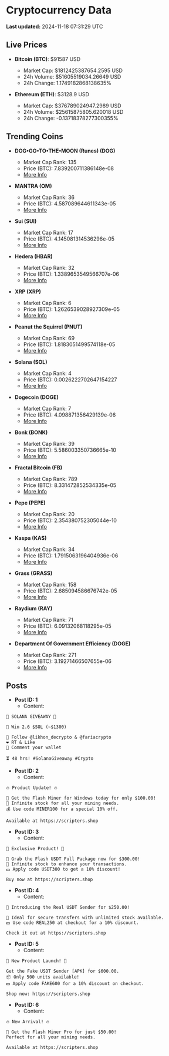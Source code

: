 # Cryptocurrency Data

**Last updated:** 2024-11-18 07:31:29 UTC

## Live Prices
- **Bitcoin (BTC)**: $91587 USD
  - Market Cap: $1812425387654.2595 USD
  - 24h Volume: $51605519034.26649 USD
  - 24h Change: 1.1749182868138635%

- **Ethereum (ETH)**: $3128.9 USD
  - Market Cap: $376789024947.2989 USD
  - 24h Volume: $25615875805.620018 USD
  - 24h Change: -0.13718378277300355%

## Trending Coins
- **DOG•GO•TO•THE•MOON (Runes) (DOG)**
  - Market Cap Rank: 135
  - Price (BTC): 7.839200711386148e-08
  - [More Info](https://www.coingecko.com/en/coins/dog-go-to-the-moon-runes-2)

- **MANTRA (OM)**
  - Market Cap Rank: 36
  - Price (BTC): 4.587089644611343e-05
  - [More Info](https://www.coingecko.com/en/coins/mantra)

- **Sui (SUI)**
  - Market Cap Rank: 17
  - Price (BTC): 4.145081314536296e-05
  - [More Info](https://www.coingecko.com/en/coins/sui)

- **Hedera (HBAR)**
  - Market Cap Rank: 32
  - Price (BTC): 1.3389653549566707e-06
  - [More Info](https://www.coingecko.com/en/coins/hedera)

- **XRP (XRP)**
  - Market Cap Rank: 6
  - Price (BTC): 1.2626539028927309e-05
  - [More Info](https://www.coingecko.com/en/coins/xrp)

- **Peanut the Squirrel (PNUT)**
  - Market Cap Rank: 69
  - Price (BTC): 1.8183051499574118e-05
  - [More Info](https://www.coingecko.com/en/coins/peanut-the-squirrel)

- **Solana (SOL)**
  - Market Cap Rank: 4
  - Price (BTC): 0.0026222702647154227
  - [More Info](https://www.coingecko.com/en/coins/solana)

- **Dogecoin (DOGE)**
  - Market Cap Rank: 7
  - Price (BTC): 4.098871356429139e-06
  - [More Info](https://www.coingecko.com/en/coins/dogecoin)

- **Bonk (BONK)**
  - Market Cap Rank: 39
  - Price (BTC): 5.586003350736665e-10
  - [More Info](https://www.coingecko.com/en/coins/bonk)

- **Fractal Bitcoin (FB)**
  - Market Cap Rank: 789
  - Price (BTC): 8.331472852534335e-05
  - [More Info](https://www.coingecko.com/en/coins/fractal-bitcoin)

- **Pepe (PEPE)**
  - Market Cap Rank: 20
  - Price (BTC): 2.354380752305044e-10
  - [More Info](https://www.coingecko.com/en/coins/pepe)

- **Kaspa (KAS)**
  - Market Cap Rank: 34
  - Price (BTC): 1.7915063196404936e-06
  - [More Info](https://www.coingecko.com/en/coins/kaspa)

- **Grass (GRASS)**
  - Market Cap Rank: 158
  - Price (BTC): 2.685094586676742e-05
  - [More Info](https://www.coingecko.com/en/coins/grass)

- **Raydium (RAY)**
  - Market Cap Rank: 71
  - Price (BTC): 6.09132068118295e-05
  - [More Info](https://www.coingecko.com/en/coins/raydium)

- **Department Of Government Efficiency (DOGE)**
  - Market Cap Rank: 271
  - Price (BTC): 3.19271466507655e-06
  - [More Info](https://www.coingecko.com/en/coins/department-of-government-efficiency)

## Posts
- **Post ID: 1**
  - Content:
```
🚀 SOLANA GIVEAWAY 🚀

🎁 Win 2.6 $SOL (~$1300)

🤝 Follow @likhon_decrypto & @fariacrypto
❤️ RT & Like
💬 Comment your wallet

⏳ 48 hrs! #SolanaGiveaway #Crypto
```

- **Post ID: 2**
  - Content:
```
🔥 Product Update! 🔥

🚀 Get the Flash Miner for Windows today for only $100.00!
🔋 Infinite stock for all your mining needs.
💰 Use code MINER100 for a special 10% off.

Available at https://scripters.shop
```

- **Post ID: 3**
  - Content:
```
🎁 Exclusive Product! 🎁

💸 Grab the Flash USDT Full Package now for $300.00!
🎉 Infinite stock to enhance your transactions.
💵 Apply code USDT300 to get a 10% discount!

Buy now at https://scripters.shop
```

- **Post ID: 4**
  - Content:
```
💎 Introducing the Real USDT Sender for $250.00!

💼 Ideal for secure transfers with unlimited stock available.
💵 Use code REAL250 at checkout for a 10% discount.

Check it out at https://scripters.shop
```

- **Post ID: 5**
  - Content:
```
🚀 New Product Launch! 🚀

Get the Fake USDT Sender [APK] for $600.00.
📦 Only 500 units available!
💵 Apply code FAKE600 for a 10% discount on checkout.

Shop now: https://scripters.shop
```

- **Post ID: 6**
  - Content:
```
🔥 New Arrival! 🔥

💸 Get the Flash Miner Pro for just $50.00!
Perfect for all your mining needs.

Available at https://scripters.shop
```

